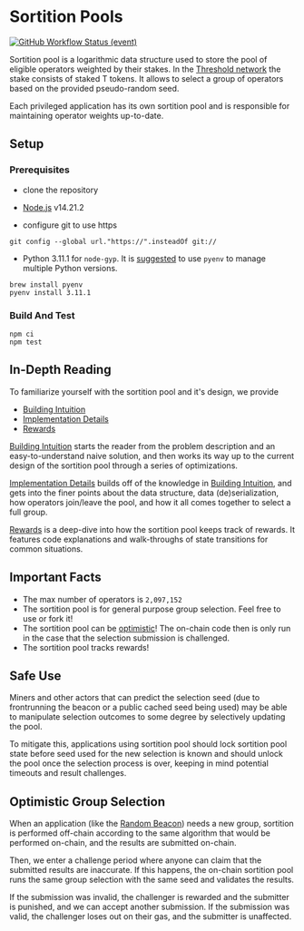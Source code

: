 # Sortition Pools

[![GitHub Workflow Status (event)](https://img.shields.io/github/actions/workflow/status/keep-network/sortition-pools/solidity-test.yml?branch=main&event=schedule&label=Solidity%20tests)](https://github.com/keep-network/sortition-pools/actions/workflows/solidity-test.yml) 

Sortition pool is a logarithmic data structure used to store the pool of
eligible operators weighted by their stakes. In the [Threshold
network](https://threshold.org/) the stake consists of staked T tokens. It
allows to select a group of operators based on the provided pseudo-random seed.

Each privileged application has its own sortition pool and is responsible for
maintaining operator weights up-to-date.

## Setup

### Prerequisites

* clone the repository
+ [Node.js](https://nodejs.org/en/) v14.21.2
* configure git to use https

```
git config --global url."https://".insteadOf git://
```

* Python 3.11.1 for `node-gyp`. It is
  [suggested](https://opensource.com/article/19/5/python-3-default-mac) to use
  `pyenv` to manage multiple Python versions.

```
brew install pyenv
pyenv install 3.11.1
```

### Build And Test

```
npm ci
npm test
```

## In-Depth Reading

To familiarize yourself with the sortition pool and it's design, we provide

+ [Building Intuition](docs/building-intuition.md)
+ [Implementation Details](docs/implementation-details.md)
+ [Rewards](docs/rewards.md)

[Building Intuition](docs/building-intuition.md) starts the reader from the
problem description and an easy-to-understand naive solution, and then works its
way up to the current design of the sortition pool through a series of
optimizations.

[Implementation Details](docs/implementation-details.md) builds off of the
knowledge in [Building Intuition](docs/building-intuition.md), and gets into the
finer points about the data structure, data (de)serialization, how operators
join/leave the pool, and how it all comes together to select a full group.

[Rewards](docs/rewards.md) is a deep-dive into how the sortition pool keeps
track of rewards. It features code explanations and walk-throughs of state
transitions for common situations.

## Important Facts

+ The max number of operators is `2,097,152`
+ The sortition pool is for general purpose group selection. Feel free to use
  or fork it!
+ The sortition pool can be [optimistic](#optimisic-group-selection)! The
  on-chain code then is only run in the case that the selection submission is
  challenged.
+ The sortition pool tracks rewards!

## Safe Use

Miners and other actors that can predict the selection seed (due to frontrunning
the beacon or a public cached seed being used) may be able to manipulate
selection outcomes to some degree by selectively updating the pool.

To mitigate this, applications using sortition pool should lock sortition pool
state before seed used for the new selection is known and should unlock the pool
once the selection process is over, keeping in mind potential timeouts and
result challenges.

## Optimistic Group Selection

When an application (like the [Random
Beacon](https://github.com/keep-network/keep-core/tree/main/solidity/random-beacon#group-creation))
needs a new group, sortition is performed off-chain according to the same
algorithm that would be performed on-chain, and the results are submitted
on-chain.

Then, we enter a challenge period where anyone can claim that the submitted
results are inaccurate. If this happens, the on-chain sortition pool runs the
same group selection with the same seed and validates the results.

If the submission was invalid, the challenger is rewarded and the submitter is
punished, and we can accept another submission. If the submission was valid, the
challenger loses out on their gas, and the submitter is unaffected.
